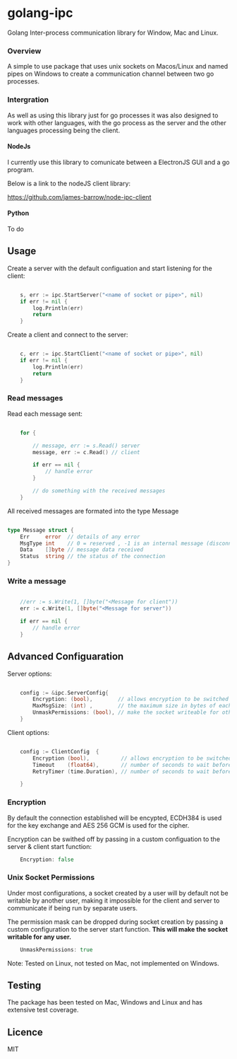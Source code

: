 # golang-ipc
 Golang Inter-process communication library for Window, Mac and Linux.


 ### Overview

 A simple to use package that uses unix sockets on Macos/Linux and named pipes on Windows to create a communication channel between two go processes.

### Intergration

As well as using this library just for go processes it was also designed to work with other languages, with the go process as the server and the other languages processing being the client.


#### NodeJs

I currently use this library to comunicate between a ElectronJS GUI and a go program.

Below is a link to the nodeJS client library:

https://github.com/james-barrow/node-ipc-client

#### Python

To do

## Usage

Create a server with the default configuation and start listening for the client:

```go

    s, err := ipc.StartServer("<name of socket or pipe>", nil)
    if err != nil {
        log.Println(err)
        return
    }

```
Create a client and connect to the server:

```go

    c, err := ipc.StartClient("<name of socket or pipe>", nil)
    if err != nil {
        log.Println(err)
        return
    }

```

### Read messages

Read each message sent:

```go

    for {

        // message, err := s.Read() server
        message, err := c.Read() // client

        if err == nil {
            // handle error
        }

        // do something with the received messages
    }

```

All received messages are formated into the type Message

```go

type Message struct {
    Err     error  // details of any error
    MsgType int    // 0 = reserved , -1 is an internal message (disconnection or error etc), all messages recieved will be > 0
    Data    []byte // message data received
    Status  string // the status of the connection
}

```

### Write a message


```go

    //err := s.Write(1, []byte("<Message for client"))
    err := c.Write(1, []byte("<Message for server"))

    if err == nil {
        // handle error
    }

```

 ## Advanced Configuaration

Server options:

```go

    config := &ipc.ServerConfig{
        Encryption: (bool),        // allows encryption to be switched off (bool - default is true)
        MaxMsgSize: (int) ,        // the maximum size in bytes of each message ( default is 3145728 / 3Mb)
        UnmaskPermissions: (bool), // make the socket writeable for other users (default is false)
    }


```

Client options:

```go

    config := ClientConfig  {
        Encryption (bool),          // allows encryption to be switched off (bool - default is true)
        Timeout    (float64),       // number of seconds to wait before timing out trying to connect/reconnect (default is 0 no timeout)
        RetryTimer (time.Duration), // number of seconds to wait before connection retry (default is 20)

    }

```

 ### Encryption

 By default the connection established will be encypted, ECDH384 is used for the key exchange and AES 256 GCM is used for the cipher.

 Encryption can be swithed off by passing in a custom configuation to the server & client start function:

```go
    Encryption: false
```

 ### Unix Socket Permissions

 Under most configurations, a socket created by a user will by default not be writable by another user, making it impossible for the client and server to communicate if being run by separate users.

 The permission mask can be dropped during socket creation by passing a custom configuration to the server start function.  **This will make the socket writable for any user.**

```go
    UnmaskPermissions: true
```
 Note: Tested on Linux, not tested on Mac, not implemented on Windows.



 ## Testing

 The package has been tested on Mac, Windows and Linux and has extensive test coverage.

## Licence

MIT
